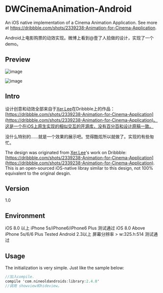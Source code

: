 # DWCinemaAnimation-Android
An iOS native implementation of a Cinema Animation Application. See more at https://dribbble.com/shots/2339238-Animation-for-Cinema-Application.

Android上电影购票的动效实现。微博上看到@壹了人拾做的设计，实现了一个demo。

## Preview

![image](https://raw.githubusercontent.com/SergioChan/SCCinemaAnimation/master/Image/preview.png)

![image](https://raw.githubusercontent.com/DavidWangTM/DWCinemaAnimation-Android/master/animation.gif)

## Intro

设计创意和动效全部来自于[Xer.Lee](https://dribbble.com/xerlee)在Dribbble上的作品：[https://dribbble.com/shots/2339238-Animation-for-Cinema-Application](https://dribbble.com/shots/2339238-Animation-for-Cinema-Application)。这是一个在iOS上原生实现的相似交互的开源库，没有百分百和设计原稿一致。

没什么特别的……就是一个效果的展示吧。觉得酷炫所以就做了。实现的有些匆忙。

The design was originated from [Xer.Lee](https://dribbble.com/xerlee)'s work on Dribbble:[https://dribbble.com/shots/2339238-Animation-for-Cinema-Application](https://dribbble.com/shots/2339238-Animation-for-Cinema-Application). This is an open-sourced iOS-native libray similar to this design, not 100% equivalent to the original desgin.


## Version 

1.0

## Environment

iOS 8.0 以上 iPhone 5s/iPhone6/iPhone6 Plus 测试通过 iOS 8.0 Above iPhone 5s/6/6 Plus Tested
Android 2.3以上 屏幕分辨率 > w:325.h:514 测试通过

## Usage

The initialization is very simple. Just like the sample below:

```Objective-C
//加入compile.
compile 'com.nineoldandroids:library:2.4.0' 
//调用 showview和hideview。
```
